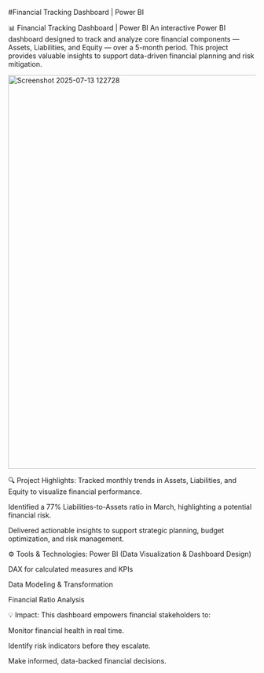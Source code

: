 #Financial Tracking Dashboard | Power BI

📊 Financial Tracking Dashboard | Power BI
An interactive Power BI dashboard designed to track and analyze core financial components — Assets, Liabilities, and Equity — over a 5-month period. This project provides valuable insights to support data-driven financial planning and risk mitigation.

<img width="1436" height="802" alt="Screenshot 2025-07-13 122728" src="https://github.com/user-attachments/assets/0168e17f-0029-4f50-aba7-6483914d0608" />

🔍 Project Highlights:
Tracked monthly trends in Assets, Liabilities, and Equity to visualize financial performance.

Identified a 77% Liabilities-to-Assets ratio in March, highlighting a potential financial risk.

Delivered actionable insights to support strategic planning, budget optimization, and risk management.

⚙️ Tools & Technologies:
Power BI (Data Visualization & Dashboard Design)

DAX for calculated measures and KPIs

Data Modeling & Transformation

Financial Ratio Analysis

💡 Impact:
This dashboard empowers financial stakeholders to:

Monitor financial health in real time.

Identify risk indicators before they escalate.

Make informed, data-backed financial decisions.
